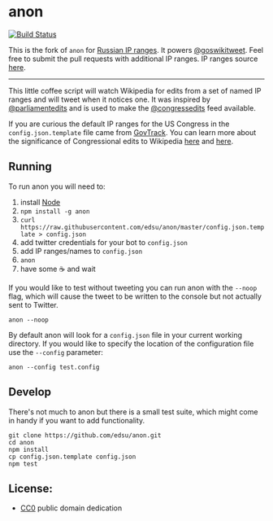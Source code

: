 # anon

[![Build Status](https://secure.travis-ci.org/edsu/anon.png)](http://travis-ci.org/edsu/anon)

This is the fork of `anon` for [Russian IP ranges](config.json.template). It powers [@goswikitweet](https://twitter.com/goswikitweet). Feel free to submit the pull requests with additional IP ranges. IP ranges source [here](http://obzor.ly/2013/08/spisok-ip-kotorye-nuzhno-banit/).

------------------------------------------------------

This little coffee script will watch Wikipedia for edits from a set of named
IP ranges and will tweet when it notices one.  It was inspired by [@parliamentedits](https://twitter.com/parliamentedits) and is used to make the [@congressedits](https://twitter.com/congressedits) feed available.

If you are curious the default IP ranges for the US Congress in the `config.json.template` file came from [GovTrack](https://github.com/govtrack/govtrack.us-web/blob/master/website/middleware.py).  You can learn more about the significance of Congressional edits to Wikipedia [here](https://en.wikipedia.org/wiki/U.S._Congressional_staff_edits_to_Wikipedia) and [here](https://en.wikipedia.org/wiki/Wikipedia:Congressional_staffer_edits).

## Running

To run anon you will need to:

1. install [Node](http://nodejs.org)
1. `npm install -g anon`
1. `curl https://raw.githubusercontent.com/edsu/anon/master/config.json.template > config.json`
1. add twitter credentials for your bot to `config.json`
1. add IP ranges/names to `config.json`
1. `anon`
1. have some :coffee: and wait

If you would like to test without tweeting you can run anon with the 
`--noop` flag, which will cause the tweet to be written to the console
but not actually sent to Twitter.

    anon --noop

By default anon will look for a `config.json` file in your current working 
directory. If you would like to specify the location of the configuration 
file use the `--config` parameter:

    anon --config test.config

## Develop

There's not much to anon but there is a small test suite, which might
come in handy if you want to add functionality.

    git clone https://github.com/edsu/anon.git
    cd anon
    npm install
    cp config.json.template config.json
    npm test

## License: 

* [CC0](LICENSE) public domain dedication
